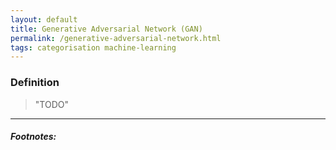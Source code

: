 ```yaml
---
layout: default
title: Generative Adversarial Network (GAN)
permalink: /generative-adversarial-network.html
tags: categorisation machine-learning
---
```


### Definition

> "TODO"

<hr />

##### Footnotes: